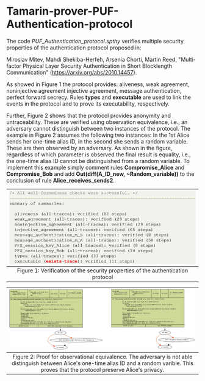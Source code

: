 # Tamarin-prover-PUF-Authentication-protocol
The code *PUF_Authentication_protocol.spthy* verifies multiple security properties of the authentication protocol proposed in:

Miroslav Mitev, Mahdi Shekiba-Herfeh, Arsenia Chorti, Martin Reed, "Multi-factor Physical Layer Security Authentication in Short Blocklength Communication" (https://arxiv.org/abs/2010.14457).

As showed in Figure 1 the protocol provides: aliveness, weak agreement, noninjective agreement injective agreement, message authentication, perfect forward secrecy. Rules **types** and **executable** are used to link the events in the protocol and to prove its executability, respectively.

Further, Figure 2 shows that the protocol provides anonymity and untraceability. These are verified using observation equivalence, i.e., an adversary cannot distinguish between two instances of the protocol. The example in Figure 2 assumes the following two instances: In the 1st Alice sends her one-time alias ID, in the second she sends a random variable. These are then observed by an adversary. As shown in the figure, regardless of which parameter is observed the final result is equality, i.e., the one-time alias ID cannot be distinguished from a random variable. To implement this example simply comment rules **Compromise_Alice** and **Compromise_Bob** and add **Out(diff(A_ID_new, ~Random_variable))** to the conclusion of rule **Alice_receives_sends2**.

| ![](</images/PropertyVerification.jpg>) | 
|:--:| 
|Figure 1: Verification of the security properties of the authentication protocol|


| ![](</images/Observation_equivalence.jpg>) |
|:--:|
|Figure 2: Proof for observational equivalence. The adversary is not able distinguish between Alice's one-time alias ID and a random varible. This proves that the protocol preserve Alice's privacy.|
